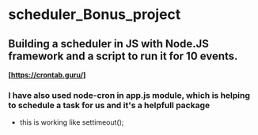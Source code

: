# scheduler_Bonus_project
## Building a scheduler in JS with Node.JS framework and a script to run it for 10 events.

**[https://crontab.guru/]**

### I have also used node-cron in app.js module, which is helping to schedule a task for us and it's a helpfull package 
- this is working like settimeout();

